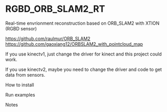 # RGBD_ORB_SLAM2_RT
Real-time envrionment reconstruction based on ORB_SLAM2 with XTION (RGBD sensor)


https://github.com/raulmur/ORB_SLAM2
https://github.com/gaoxiang12/ORBSLAM2_with_pointcloud_map

If you use kinectv1, just change the driver for kinect and this project could work.

If you use kinectv2, maybe you need to change the driver and code to get data from sensors.

How to install

Run examples

Notes
